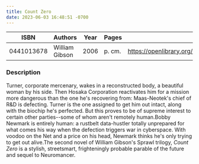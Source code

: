 ```yaml
---
title: Count Zero
date: 2023-06-03 16:48:51 -0700
---
```


| ISBN        | Authors      | Year    | Pages    | URL   |
| ----------- | ------------ | ------- | -------- | ----- |
| 0441013678  | William Gibson| 2006| p. cm.|https://openlibrary.org/books/OL3431534M/Count_Zero|    

### Description
Turner, corporate mercenary, wakes in a reconstructed body, a beautiful woman by his side. Then Hosaka Corporation reactivates him for a mission more dangerous than the one he's recovering from: Maas-Neotek's chief of R&amp;D is defecting. Turner is the one assigned to get him out intact, along with the biochip he's perfected. But this proves to be of supreme interest to certain other parties--some of whom aren't remotely human.Bobby Newmark is entirely human: a rustbelt data-hustler totally unprepared for what comes his way when the defection triggers war in cyberspace. With voodoo on the Net and a price on his head, Newmark thinks he's only trying to get out alive.The second novel of William Gibson's Sprawl trilogy, <em>Count Zero</em> is a stylish, streetsmart, frighteningly probable parable of the future and sequel to Neuromancer.